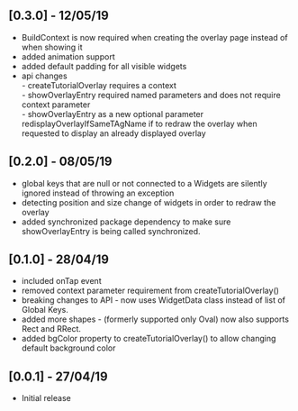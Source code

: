 ## [0.3.0] - 12/05/19
* BuildContext is now required when creating the overlay page instead of when showing it
* added animation support
* added default padding for all visible widgets
* api changes \
      - createTutorialOverlay requires a context\
      - showOverlayEntry required named parameters and does not require context parameter\
      - showOverlayEntry as a new optional parameter 
      redisplayOverlayIfSameTAgName if to redraw the overlay when requested to display an already displayed overlay 

## [0.2.0] - 08/05/19

* global keys that are null or not connected to a Widgets are silently 
ignored instead of throwing an exception
* detecting position and size change of widgets in order to redraw the overlay
* added synchronized package dependency to make sure showOverlayEntry is being
called synchronized. 

## [0.1.0] - 28/04/19

* included onTap event
* removed context parameter requirement from createTutorialOverlay()
* breaking changes to API - now uses WidgetData class 
                            instead of list of Global Keys.
* added more shapes - (formerly supported only Oval) now also supports 
                      Rect and RRect.
* added bgColor property to createTutorialOverlay() to allow changing
  default background color                                          

## [0.0.1] - 27/04/19

* Initial release
